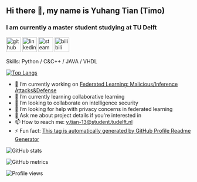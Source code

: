 ## Hi there 👋, my name is Yuhang Tian (Timo)
### I am currently a master student studying at TU Delft

[<img src='https://cdn.jsdelivr.net/npm/simple-icons@3.0.1/icons/github.svg' alt='github' height='40'>](https://github.com/Timo9Madrid7)  [<img src='https://cdn.jsdelivr.net/npm/simple-icons@3.0.1/icons/linkedin.svg' alt='linkedin' height='40'>](https://www.linkedin.com/in/yuhangt1an/)  [<img src='https://cdn.jsdelivr.net/npm/simple-icons@3.0.1/icons/steam.svg' alt='steam' height='40'>](https://steamcommunity.com/id/Timo9Madrid7/)  [<img src='https://is5-ssl.mzstatic.com/image/thumb/Purple125/v4/6f/5f/3f/6f5f3f30-1099-6c52-4b84-eb2829eec638/AppIcon-1x_U007emarketing-0-6-0-0-sRGB-85-220.png/1024x1024w.png' alt='bilibili' height='40'>](https://space.bilibili.com/278123980)  

Skills: Python / C&C++ / JAVA / VHDL

[![Top Langs](https://github-readme-stats.vercel.app/api/top-langs/?username=anuraghazra&layout=compact)](https://github.com/anuraghazra/github-readme-stats)

- 🔭 I’m currently working on [Federated Learning: Malicious/Inference Attacks&Defense](https://github.com/Timo9Madrid7/maliciousfl) 
- 🌱 I’m currently learning collaborative learning 
- 👯 I’m looking to collaborate on intelligence security 
- 🤔 I’m looking for help with privacy concerns in federated learning 
- 💬 Ask me about project details if you're interested in 
- 📫 How to reach me: y.tian-13@student.tudelft.nl 
- ⚡ Fun fact: [This tag is automatically generated by GitHub Profile Readme Generator](https://arturssmirnovs.github.io/github-profile-readme-generator/) 

![GitHub stats](https://github-readme-stats.vercel.app/api?username=Timo9Madrid7&show_icons=true&count_private=true)  

![GitHub metrics](https://metrics.lecoq.io/Timo9Madrid7)  

![Profile views](https://gpvc.arturio.dev/Timo9Madrid7)  
